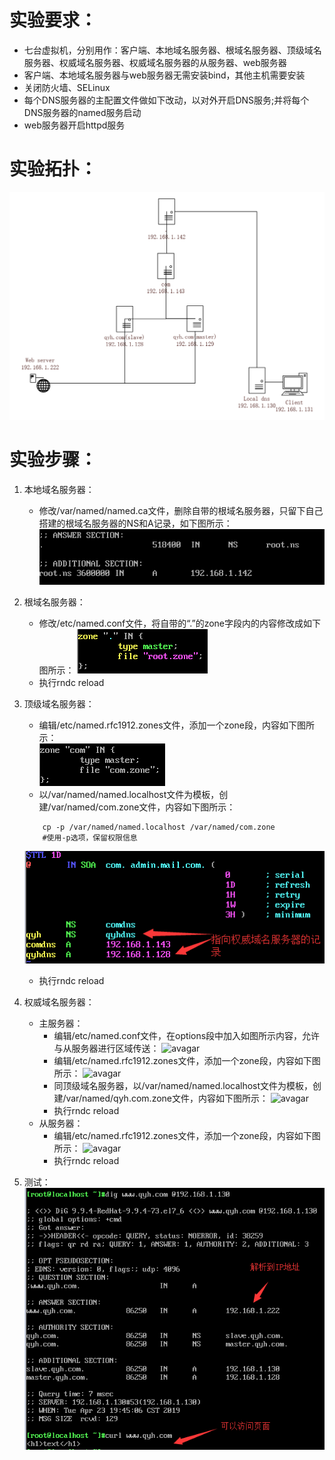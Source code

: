# 实验要求：
+ 七台虚拟机，分别用作：客户端、本地域名服务器、根域名服务器、顶级域名服务器、权威域名服务器、权威域名服务器的从服务器、web服务器
+ 客户端、本地域名服务器与web服务器无需安装bind，其他主机需要安装
+ 关闭防火墙、SELinux
+ 每个DNS服务器的主配置文件做如下改动，以对外开启DNS服务;并将每个DNS服务器的named服务启动
+ web服务器开启httpd服务
# 实验拓扑：  
![avagar](https://github.com/aNswerO/note/blob/master/8th-week/pic/%E6%8B%93%E6%89%91.png)
# 实验步骤：
1. 本地域名服务器：
    + 修改/var/named/named.ca文件，删除自带的根域名服务器，只留下自己搭建的根域名服务器的NS和A记录，如下图所示：  
    ![avagar](https://github.com/aNswerO/note/blob/master/8th-week/pic/dns_lab_local.png)
2. 根域名服务器：
    + 修改/etc/named.conf文件，将自带的“.”的zone字段内的内容修改成如下图所示：
    ![avagar](https://github.com/aNswerO/note/blob/master/8th-week/pic/dns_lab_root.png)
    + 执行rndc reload

3. 顶级域名服务器：
    + 编辑/etc/named.rfc1912.zones文件，添加一个zone段，内容如下图所示：  
    ![avagar](https://github.com/aNswerO/note/blob/master/8th-week/pic/dns_lab_%E9%A1%B6%E7%BA%A7%E5%9F%9F%E5%90%8D%E6%9C%8D%E5%8A%A1%E5%99%A81.png)
    + 以/var/named/named.localhost文件为模板，创建/var/named/com.zone文件，内容如下图所示：
    ```shell
        cp -p /var/named/named.localhost /var/named/com.zone
        #使用-p选项，保留权限信息
    ```  
    ![avagar](https://github.com/aNswerO/note/blob/master/8th-week/pic/dns_lab_%E9%A1%B6%E7%BA%A7%E5%9F%9F%E5%90%8D%E6%9C%8D%E5%8A%A1%E5%99%A82.png)
    + 执行rndc reload
4. 权威域名服务器：
    + 主服务器：
        + 编辑/etc/named.conf文件，在options段中加入如图所示内容，允许与从服务器进行区域传送：
        ![avagar](https://github.com/aNswerO/note/blob/master/8th-week/pic/dns_lab_%E4%B8%BB3.png)
        + 编辑/etc/named.rfc1912.zones文件，添加一个zone段，内容如下图所示：
        ![avagar](https://github.com/aNswerO/note/blob/master/8th-week/pic/dns_lab_%E4%B8%BB1.png)
        + 同顶级域名服务器，以/var/named/named.localhost文件为模板，创建/var/named/qyh.com.zone文件，内容如下图所示：
        ![avagar](https://github.com/aNswerO/note/blob/master/8th-week/pic/dns_lab_%E4%B8%BB2.png)
        + 执行rndc reload
    + 从服务器：
        + 编辑/etc/named.rfc1912.zones文件，添加一个zone段，内容如下图所示：
        ![avagar](https://github.com/aNswerO/note/blob/master/8th-week/pic/dns_lab_%E4%BB%8E1.png)
        + 执行rndc reload
5. 测试：  
![avagar](https://github.com/aNswerO/note/blob/master/8th-week/pic/%E6%B5%8B%E8%AF%951.png)
